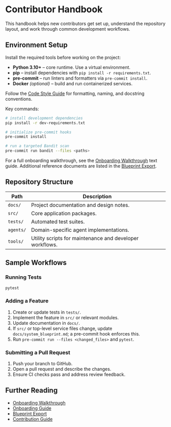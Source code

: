 # Contributor Handbook

This handbook helps new contributors get set up, understand the repository layout, and work through common development workflows.

## Environment Setup

Install the required tools before working on the project:

- **Python 3.10+** – core runtime. Use a virtual environment.
- **pip** – install dependencies with `pip install -r requirements.txt`.
- **pre-commit** – run linters and formatters via `pre-commit install`.
- **Docker** *(optional)* – build and run containerized services.

Follow the [Code Style Guide](../CODE_STYLE.md) for formatting,
naming, and docstring conventions.

Key commands:

```bash
# install development dependencies
pip install -r dev-requirements.txt

# initialize pre-commit hooks
pre-commit install

# run a targeted Bandit scan
pre-commit run bandit --files <paths>
```

For a full onboarding walkthrough, see the [Onboarding Walkthrough](onboarding_walkthrough.md) text guide. Additional reference documents are listed in the [Blueprint Export](BLUEPRINT_EXPORT.md).

## Repository Structure

| Path | Description |
|------|-------------|
| `docs/` | Project documentation and design notes. |
| `src/` | Core application packages. |
| `tests/` | Automated test suites. |
| `agents/` | Domain-specific agent implementations. |
| `tools/` | Utility scripts for maintenance and developer workflows. |

## Sample Workflows

### Running Tests

```bash
pytest
```

### Adding a Feature

1. Create or update tests in `tests/`.
2. Implement the feature in `src/` or relevant modules.
3. Update documentation in `docs/`.
4. If `src/` or top-level service files change, update `docs/system_blueprint.md`; a pre-commit hook enforces this.
5. Run `pre-commit run --files <changed_files>` and `pytest`.

### Submitting a Pull Request

1. Push your branch to GitHub.
2. Open a pull request and describe the changes.
3. Ensure CI checks pass and address review feedback.

## Further Reading

- [Onboarding Walkthrough](onboarding_walkthrough.md)
- [Onboarding Guide](onboarding_guide.md)
- [Blueprint Export](BLUEPRINT_EXPORT.md)
- [Contribution Guide](contribution_guide.md)
